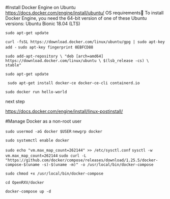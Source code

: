 #Install Docker Engine on Ubuntu
https://docs.docker.com/engine/install/ubuntu/
OS requirements🔗
To install Docker Engine, you need the 64-bit version of one of these Ubuntu versions:
Ubuntu Bionic 18.04 (LTS)

`sudo apt-get update`

`curl -fsSL https://download.docker.com/linux/ubuntu/gpg | sudo apt-key add -`
`sudo apt-key fingerprint 0EBFCD88`

`sudo add-apt-repository \
   "deb [arch=amd64] https://download.docker.com/linux/ubuntu \
   $(lsb_release -cs) \
   stable"`


   `sudo apt-get update`

   ` sudo apt-get install docker-ce docker-ce-cli containerd.io`

   `sudo docker run hello-world`

   next step

   https://docs.docker.com/engine/install/linux-postinstall/

   #Manage Docker as a non-root user

   `sudo usermod -aG docker $USER`
   `newgrp docker `

   `sudo systemctl enable docker`

   `sudo echo "vm.max_map_count=262144" >> /etc/sysctl.conf`
   `sysctl -w vm.max_map_count=262144`
   `sudo curl -L "https://github.com/docker/compose/releases/download/1.25.5/docker-compose-$(uname -s)-$(uname -m)" -o /usr/local/bin/docker-compose`

   `sudo chmod +x /usr/local/bin/docker-compose`

   `cd OpenRXV/docker`

   `docker-compose up -d`